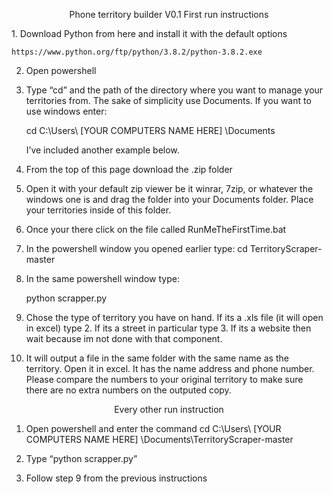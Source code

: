 <p align="center">
Phone territory builder V0.1
First run instructions
</p>
1.	Download Python from here and install it with the default options

	https://www.python.org/ftp/python/3.8.2/python-3.8.2.exe

2.	Open powershell 
 
3.	Type “cd” and the path of the directory where you want to manage your territories from. The sake of simplicity use Documents. If you want to use windows enter: 

     cd C:\Users\ [YOUR COMPUTERS NAME HERE] \Documents

     I’ve included another example below. 
 
4.	From the top of this page download the .zip folder

5.  Open it with your default zip viewer be it winrar, 7zip, or whatever the windows one is and drag the folder into your Documents folder. Place your territories inside of this folder.

6.	Once your there click on the file called RunMeTheFirstTime.bat
 
7.	In the powershell window you opened earlier type:
	cd TerritoryScraper-master

8.	In the same powershell window type:

	python scrapper.py
	
9.	Chose the type of territory you have on hand. If its a .xls file (it will open in excel) type 2. If its a street in particular type 3. If its a website then wait because im not done with that component.
 
10.	It will output a file in the same folder with the same name as the territory. Open it in excel. It has the name address and phone number. Please compare the numbers to your original territory to make sure there are no extra numbers on the outputed copy.

<p align="center">
Every other run instruction
</p>

1.	Open powershell and enter the command
	cd C:\Users\ [YOUR COMPUTERS NAME HERE] \Documents\TerritoryScraper-master
	
2.	Type “python scrapper.py”

3.	Follow step 9 from the previous instructions
 
